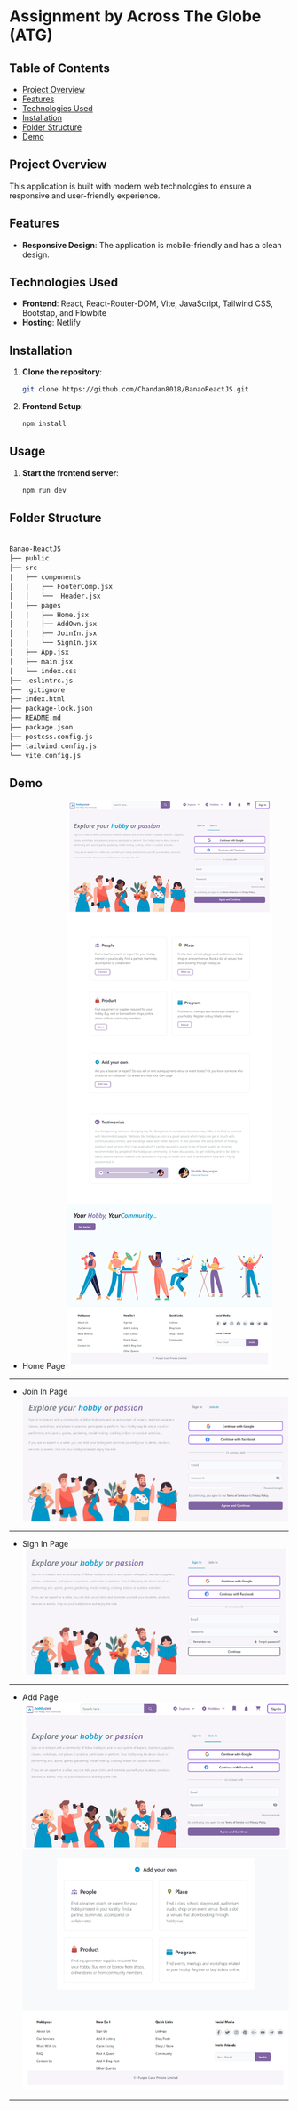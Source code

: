 # Assignment by Across The Globe (ATG)

## Table of Contents
- [Project Overview](#project-overview)
- [Features](#features)
- [Technologies Used](#technologies-used)
- [Installation](#installation)
- [Folder Structure](#folder-structure)
- [Demo](#demo)

## Project Overview
This application is built with modern web technologies to ensure a responsive and user-friendly experience.

## Features
- **Responsive Design**: The application is mobile-friendly and has a clean design.

## Technologies Used
- **Frontend**: React, React-Router-DOM, Vite, JavaScript, Tailwind CSS, Bootstap, and Flowbite
- **Hosting**: Netlify

## Installation

1. **Clone the repository**:
    ```bash
    git clone https://github.com/Chandan8018/BanaoReactJS.git

    ```

2. **Frontend Setup**:
    ```bash
    npm install
    ```

## Usage
1. **Start the frontend server**:
    ```bash
    npm run dev
    ```


## Folder Structure

```sh
  
Banao-ReactJS
├── public
├── src
|   ├── components
│   |   ├── FooterComp.jsx
│   |   └──  Header.jsx 
|   ├── pages
│   |   ├── Home.jsx
│   |   ├── AddOwn.jsx
│   |   ├── JoinIn.jsx
│   |   └── SignIn.jsx
|   ├── App.jsx
|   ├── main.jsx
|   └── index.css
├── .eslintrc.js
├── .gitignore
├── index.html
├── package-lock.json
├── README.md
├── package.json
├── postcss.config.js
├── tailwind.config.js
└── vite.config.js
```
## Demo

- Home Page
![Home Page](./public/home.png)
---
- Join In Page
![Join IN](./public/joinin.png)
---
- Sign In Page
![Sign In](./public/signin.png)
---
- Add Page
![Add](./public/addown.png)
---


